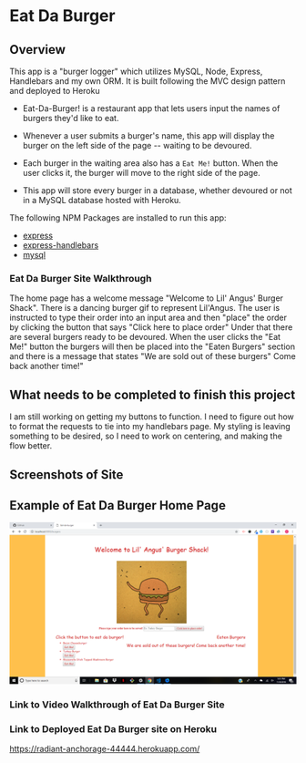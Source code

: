

# Eat Da Burger

## Overview 
This app is a "burger logger" which utilizes MySQL, Node, Express, Handlebars and my own ORM.  It is built following the MVC design pattern and deployed to Heroku

* Eat-Da-Burger! is a restaurant app that lets users input the names of burgers they'd like to eat.

* Whenever a user submits a burger's name, this app will display the burger on the left side of the page -- waiting to be devoured.

* Each burger in the waiting area also has a `Eat Me!` button. When the user clicks it, the burger will move to the right side of the page.

* This app will store every burger in a database, whether devoured or not in a MySQL database hosted with Heroku.

The following NPM Packages are installed to run this app:

* [express](https://www.npmjs.com/package/express)
* [express-handlebars](https://www.npmjs.com/package/express-handlebars)
* [mysql](https://www.npmjs.com/package/mysql)

### Eat Da Burger Site Walkthrough

The home page has a welcome message "Welcome to Lil' Angus' Burger Shack". There is a dancing burger gif to represent Lil'Angus.  The user is instructed to type their order into an input area and then "place" the order by clicking the button that says "Click here to place order" Under that there are several burgers ready to be devoured.  When the user clicks the "Eat Me!" button the burgers will then be placed into the "Eaten Burgers" section and there is a message that states "We are sold out of these burgers" Come back another time!"

## What needs to be completed to finish this project
 
I am still working on getting my buttons to function.  I need to figure out how to format the requests to tie into my handlebars page.  My styling is leaving something to be desired, so I need to work on centering, and making the flow better. 


## Screenshots of Site

## Example of Eat Da Burger Home Page 

![Example of Home Screen for Eat Da Burger Site](/public/assets/img/lil-angus-working.png)



### Link to Video Walkthrough of Eat Da Burger Site

  
### Link to Deployed Eat Da Burger site on Heroku
https://radiant-anchorage-44444.herokuapp.com/
  

